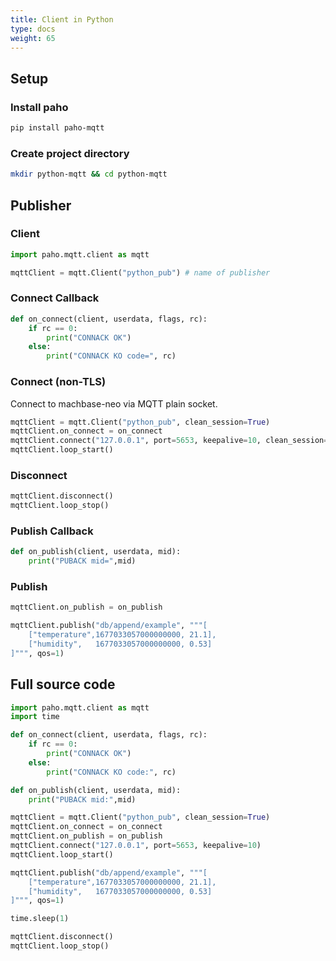 ```yaml
---
title: Client in Python
type: docs
weight: 65
---
```


## Setup

### Install paho

```sh
pip install paho-mqtt
```

### Create project directory

```sh
mkdir python-mqtt && cd python-mqtt
```

## Publisher

### Client

```python
import paho.mqtt.client as mqtt

mqttClient = mqtt.Client("python_pub") # name of publisher
```

### Connect Callback

```python
def on_connect(client, userdata, flags, rc):
    if rc == 0:
        print("CONNACK OK")
    else:
        print("CONNACK KO code=", rc)
```

### Connect (non-TLS)

Connect to machbase-neo via MQTT plain socket.

```python
mqttClient = mqtt.Client("python_pub", clean_session=True)
mqttClient.on_connect = on_connect
mqttClient.connect("127.0.0.1", port=5653, keepalive=10, clean_session=True)
mqttClient.loop_start()
```

### Disconnect

```python
mqttClient.disconnect()
mqttClient.loop_stop()
```

### Publish Callback

```python
def on_publish(client, userdata, mid):
    print("PUBACK mid=",mid)
```

### Publish

```python
mqttClient.on_publish = on_publish

mqttClient.publish("db/append/example", """[
    ["temperature",1677033057000000000, 21.1],
    ["humidity",   1677033057000000000, 0.53]
]""", qos=1)
```

## Full source code


```python
import paho.mqtt.client as mqtt
import time

def on_connect(client, userdata, flags, rc):
    if rc == 0:
        print("CONNACK OK")
    else:
        print("CONNACK KO code:", rc)

def on_publish(client, userdata, mid):
    print("PUBACK mid:",mid)

mqttClient = mqtt.Client("python_pub", clean_session=True)
mqttClient.on_connect = on_connect
mqttClient.on_publish = on_publish
mqttClient.connect("127.0.0.1", port=5653, keepalive=10)
mqttClient.loop_start()

mqttClient.publish("db/append/example", """[
    ["temperature",1677033057000000000, 21.1],
    ["humidity",   1677033057000000000, 0.53]
]""", qos=1)

time.sleep(1)

mqttClient.disconnect()
mqttClient.loop_stop()
```